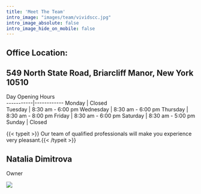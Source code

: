 ```yaml
---
title: 'Meet The Team'
intro_image: "images/team/vividscc.jpg"
intro_image_absolute: false
intro_image_hide_on_mobile: false
---
```

## Office Location:
## 549 North State Road, Briarcliff Manor, New York 10510

 Day        Opening Hours   
-----------|------------
 Monday    | Closed          
 Tuesday   | 8:30 am  -  6:00 pm
 Wednesday | 8:30 am - 6:00 pm
 Thursday  | 8:30 am - 8:00 pm
 Friday    | 8:30 am - 6:00 pm
 Saturday  | 8:30 am - 5:00 pm
 Sunday    | Closed          


{{< typeit >}} Our team of qualified professionals will make you experience very pleasant.{{< /typeit >}}
## Natalia Dimitrova
Owner

<img src="/images/Nataly.jpg">
